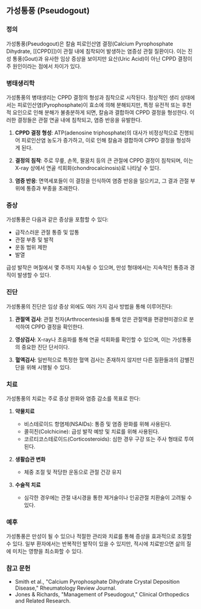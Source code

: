 

## 가성통풍 (Pseudogout)

### 정의
가성통풍(Pseudogout)은 칼슘 피로인산염 결정(Calcium Pyrophosphate Dihydrate, [[CPPD]])이 관절 내에 침착되어 발생하는 염증성 관절 질환이다. 이는 진성 통풍(Gout)과 유사한 임상 증상을 보이지만 요산(Uric Acid)이 아닌 CPPD 결정이 주 원인이라는 점에서 차이가 있다.

### 병태생리학
가성통풍의 병태생리는 CPPD 결정의 형성과 침착으로 시작된다. 정상적인 생리 상태에서는 피로인산염(Pyrophosphate)이 효소에 의해 분해되지만, 특정 유전적 또는 후천적 요인으로 인해 분해가 불충분하게 되면, 칼슘과 결합하여 CPPD 결정을 형성한다. 이러한 결정들은 관절 연골 내에 침착되고, 염증 반응을 유발한다.

1. **CPPD 결정 형성**: ATP(adenosine triphosphate)의 대사가 비정상적으로 진행되어 피로인산염 농도가 증가하고, 이로 인해 칼슘과 결합하여 CPPD 결정을 형성하게 된다.

2. **결정의 침착**: 주로 무릎, 손목, 팔꿈치 등의 큰 관절에 CPPD 결정이 침착되며, 이는 X-ray 상에서 연골 석회화(chondrocalcinosis)로 나타날 수 있다.

3. **염증 반응**: 면역세포들이 이 결정을 인식하여 염증 반응을 일으키고, 그 결과 관절 부위에 통증과 부종을 초래한다.

### 증상
가성통풍은 다음과 같은 증상을 포함할 수 있다:

- 급작스러운 관절 통증 및 압통
- 관절 부종 및 발적
- 운동 범위 제한
- 발열

급성 발작은 며칠에서 몇 주까지 지속될 수 있으며, 만성 형태에서는 지속적인 통증과 경직이 발생할 수 있다.

### 진단
가성통풍의 진단은 임상 증상 외에도 여러 가지 검사 방법을 통해 이루어진다:

1. **관절액 검사**: 관절 천자(Arthrocentesis)를 통해 얻은 관절액을 편광현미경으로 분석하여 CPPD 결정을 확인한다.

2. **영상검사**: X-ray나 초음파를 통해 연골 석회화를 확인할 수 있으며, 이는 가성통풍의 중요한 진단 단서이다.

3. **혈액검사**: 일반적으로 특정한 혈액 검사는 존재하지 않지만 다른 질환들과의 감별진단을 위해 시행될 수 있다.

### 치료
가성통풍의 치료는 주로 증상 완화와 염증 감소를 목표로 한다:

1. **약물치료**
   - 비스테로이드 항염제(NSAIDs): 통증 및 염증 완화를 위해 사용된다.
   - 콜히친(Colchicine): 급성 발작 예방 및 치료를 위해 사용된다.
   - 코르티코스테로이드(Corticosteroids): 심한 경우 구강 또는 주사 형태로 투여된다.

2. **생활습관 변화**
   - 체중 조절 및 적당한 운동으로 관절 건강 유지

3. **수술적 치료**
   - 심각한 경우에는 관절 내시경을 통한 제거술이나 인공관절 치환술이 고려될 수 있다.

### 예후
가성통풍은 만성이 될 수 있으나 적절한 관리와 치료를 통해 증상을 효과적으로 조절할 수 있다. 일부 환자에서는 반복적인 발작이 있을 수 있지만, 적시에 치료받으면 삶의 질에 미치는 영향을 최소화할 수 있다.

### 참고 문헌
- Smith et al., "Calcium Pyrophosphate Dihydrate Crystal Deposition Disease," Rheumatology Review Journal.
- Jones & Richards, "Management of Pseudogout," Clinical Orthopedics and Related Research.
